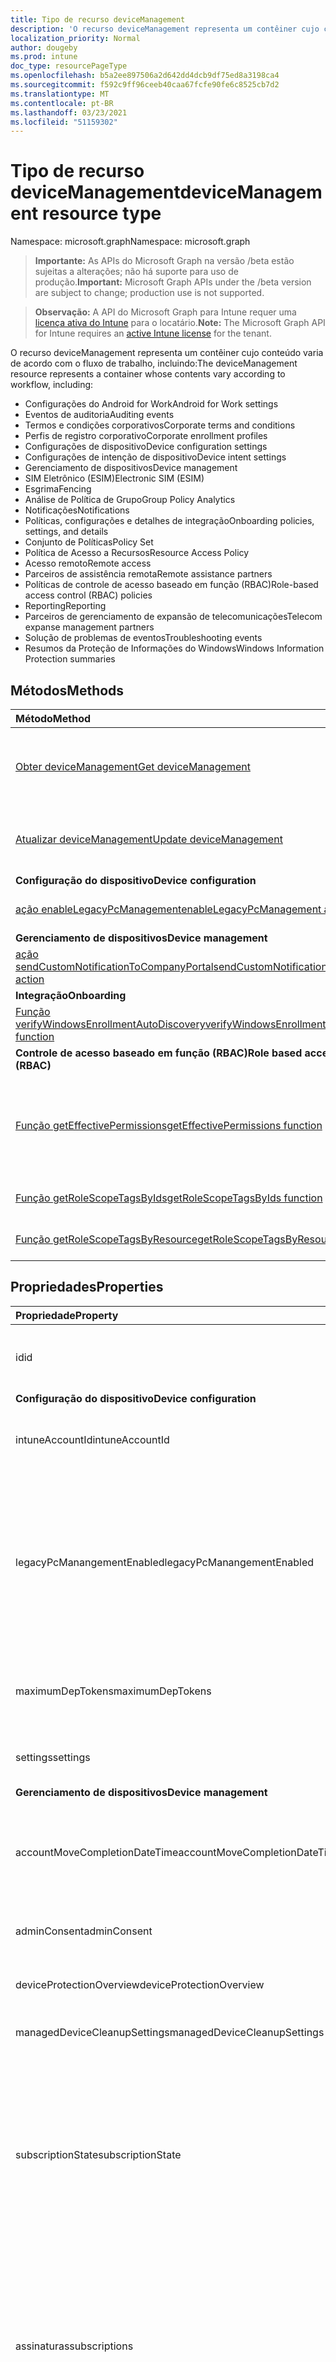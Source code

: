 ```yaml
---
title: Tipo de recurso deviceManagement
description: 'O recurso deviceManagement representa um contêiner cujo conteúdo varia de acordo com o fluxo de trabalho, incluindo:  '
localization_priority: Normal
author: dougeby
ms.prod: intune
doc_type: resourcePageType
ms.openlocfilehash: b5a2ee897506a2d642dd4dcb9df75ed8a3198ca4
ms.sourcegitcommit: f592c9ff96ceeb40caa67fcfe90fe6c8525cb7d2
ms.translationtype: MT
ms.contentlocale: pt-BR
ms.lasthandoff: 03/23/2021
ms.locfileid: "51159302"
---
```

# <a name="devicemanagement-resource-type"></a><span data-ttu-id="eafb9-103">Tipo de recurso deviceManagement</span><span class="sxs-lookup"><span data-stu-id="eafb9-103">deviceManagement resource type</span></span>

<span data-ttu-id="eafb9-104">Namespace: microsoft.graph</span><span class="sxs-lookup"><span data-stu-id="eafb9-104">Namespace: microsoft.graph</span></span>

> <span data-ttu-id="eafb9-105">**Importante:** As APIs do Microsoft Graph na versão /beta estão sujeitas a alterações; não há suporte para uso de produção.</span><span class="sxs-lookup"><span data-stu-id="eafb9-105">**Important:** Microsoft Graph APIs under the /beta version are subject to change; production use is not supported.</span></span>

> <span data-ttu-id="eafb9-106">**Observação:** A API do Microsoft Graph para Intune requer uma [licença ativa do Intune](https://go.microsoft.com/fwlink/?linkid=839381) para o locatário.</span><span class="sxs-lookup"><span data-stu-id="eafb9-106">**Note:** The Microsoft Graph API for Intune requires an [active Intune license](https://go.microsoft.com/fwlink/?linkid=839381) for the tenant.</span></span>

<span data-ttu-id="eafb9-107">O recurso deviceManagement representa um contêiner cujo conteúdo varia de acordo com o fluxo de trabalho, incluindo:</span><span class="sxs-lookup"><span data-stu-id="eafb9-107">The deviceManagement resource represents a container whose contents vary according to workflow, including:</span></span>  

- <span data-ttu-id="eafb9-108">Configurações do Android for Work</span><span class="sxs-lookup"><span data-stu-id="eafb9-108">Android for Work settings</span></span>
- <span data-ttu-id="eafb9-109">Eventos de auditoria</span><span class="sxs-lookup"><span data-stu-id="eafb9-109">Auditing events</span></span>
- <span data-ttu-id="eafb9-110">Termos e condições corporativos</span><span class="sxs-lookup"><span data-stu-id="eafb9-110">Corporate terms and conditions</span></span> 
- <span data-ttu-id="eafb9-111">Perfis de registro corporativo</span><span class="sxs-lookup"><span data-stu-id="eafb9-111">Corporate enrollment profiles</span></span>
- <span data-ttu-id="eafb9-112">Configurações de dispositivo</span><span class="sxs-lookup"><span data-stu-id="eafb9-112">Device configuration settings</span></span>
- <span data-ttu-id="eafb9-113">Configurações de intenção de dispositivo</span><span class="sxs-lookup"><span data-stu-id="eafb9-113">Device intent settings</span></span>
- <span data-ttu-id="eafb9-114">Gerenciamento de dispositivos</span><span class="sxs-lookup"><span data-stu-id="eafb9-114">Device management</span></span>
- <span data-ttu-id="eafb9-115">SIM Eletrônico (ESIM)</span><span class="sxs-lookup"><span data-stu-id="eafb9-115">Electronic SIM (ESIM)</span></span>
- <span data-ttu-id="eafb9-116">Esgrima</span><span class="sxs-lookup"><span data-stu-id="eafb9-116">Fencing</span></span>
- <span data-ttu-id="eafb9-117">Análise de Política de Grupo</span><span class="sxs-lookup"><span data-stu-id="eafb9-117">Group Policy Analytics</span></span>
- <span data-ttu-id="eafb9-118">Notificações</span><span class="sxs-lookup"><span data-stu-id="eafb9-118">Notifications</span></span>
- <span data-ttu-id="eafb9-119">Políticas, configurações e detalhes de integração</span><span class="sxs-lookup"><span data-stu-id="eafb9-119">Onboarding policies, settings, and details</span></span>
- <span data-ttu-id="eafb9-120">Conjunto de Políticas</span><span class="sxs-lookup"><span data-stu-id="eafb9-120">Policy Set</span></span>
- <span data-ttu-id="eafb9-121">Política de Acesso a Recursos</span><span class="sxs-lookup"><span data-stu-id="eafb9-121">Resource Access Policy</span></span>
- <span data-ttu-id="eafb9-122">Acesso remoto</span><span class="sxs-lookup"><span data-stu-id="eafb9-122">Remote access</span></span>
- <span data-ttu-id="eafb9-123">Parceiros de assistência remota</span><span class="sxs-lookup"><span data-stu-id="eafb9-123">Remote assistance partners</span></span>
- <span data-ttu-id="eafb9-124">Políticas de controle de acesso baseado em função (RBAC)</span><span class="sxs-lookup"><span data-stu-id="eafb9-124">Role-based access control (RBAC) policies</span></span>
- <span data-ttu-id="eafb9-125">Reporting</span><span class="sxs-lookup"><span data-stu-id="eafb9-125">Reporting</span></span>
- <span data-ttu-id="eafb9-126">Parceiros de gerenciamento de expansão de telecomunicações</span><span class="sxs-lookup"><span data-stu-id="eafb9-126">Telecom expanse management partners</span></span>
- <span data-ttu-id="eafb9-127">Solução de problemas de eventos</span><span class="sxs-lookup"><span data-stu-id="eafb9-127">Troubleshooting events</span></span>
- <span data-ttu-id="eafb9-128">Resumos da Proteção de Informações do Windows</span><span class="sxs-lookup"><span data-stu-id="eafb9-128">Windows Information Protection summaries</span></span>

## <a name="methods"></a><span data-ttu-id="eafb9-129">Métodos</span><span class="sxs-lookup"><span data-stu-id="eafb9-129">Methods</span></span>
|<span data-ttu-id="eafb9-130">Método</span><span class="sxs-lookup"><span data-stu-id="eafb9-130">Method</span></span>|<span data-ttu-id="eafb9-131">Tipo de retorno</span><span class="sxs-lookup"><span data-stu-id="eafb9-131">Return Type</span></span>|<span data-ttu-id="eafb9-132">Descrição</span><span class="sxs-lookup"><span data-stu-id="eafb9-132">Description</span></span>|
|:---|:---|:---|
|[<span data-ttu-id="eafb9-133">Obter deviceManagement</span><span class="sxs-lookup"><span data-stu-id="eafb9-133">Get deviceManagement</span></span>](../api/intune-shared-devicemanagement-get.md)|<span data-ttu-id="eafb9-134">Leia as propriedades e as relações do objeto [deviceManagement](../resources/intune-shared-devicemanagement.md).</span><span class="sxs-lookup"><span data-stu-id="eafb9-134">Read properties and relationships of the [deviceManagement](../resources/intune-shared-devicemanagement.md) object.</span></span>|
|[<span data-ttu-id="eafb9-135">Atualizar deviceManagement</span><span class="sxs-lookup"><span data-stu-id="eafb9-135">Update deviceManagement</span></span>](../api/intune-shared-devicemanagement-update.md)|<span data-ttu-id="eafb9-136">Atualizar as propriedades de um objeto [deviceManagement](../resources/intune-shared-devicemanagement.md).</span><span class="sxs-lookup"><span data-stu-id="eafb9-136">Update the properties of a [deviceManagement](../resources/intune-shared-devicemanagement.md) object.</span></span>|
|<span data-ttu-id="eafb9-137">**Configuração do dispositivo**</span><span class="sxs-lookup"><span data-stu-id="eafb9-137">**Device configuration**</span></span>|
|[<span data-ttu-id="eafb9-138">ação enableLegacyPcManagement</span><span class="sxs-lookup"><span data-stu-id="eafb9-138">enableLegacyPcManagement action</span></span>](../api/intune-shared-devicemanagement-enablelegacypcmanagement.md)|<span data-ttu-id="eafb9-139">Nenhuma</span><span class="sxs-lookup"><span data-stu-id="eafb9-139">None</span></span>|<span data-ttu-id="eafb9-140">Ainda não documentado</span><span class="sxs-lookup"><span data-stu-id="eafb9-140">Not yet documented</span></span>|
|<span data-ttu-id="eafb9-141">**Gerenciamento de dispositivos**</span><span class="sxs-lookup"><span data-stu-id="eafb9-141">**Device management**</span></span>|
|[<span data-ttu-id="eafb9-142">ação sendCustomNotificationToCompanyPortal</span><span class="sxs-lookup"><span data-stu-id="eafb9-142">sendCustomNotificationToCompanyPortal action</span></span>](../api/intune-shared-devicemanagement-sendcustomnotificationtocompanyportal.md)|<span data-ttu-id="eafb9-143">Nenhuma</span><span class="sxs-lookup"><span data-stu-id="eafb9-143">None</span></span>|<span data-ttu-id="eafb9-144">Ainda não documentado</span><span class="sxs-lookup"><span data-stu-id="eafb9-144">Not yet documented</span></span>|
|<span data-ttu-id="eafb9-145">**Integração**</span><span class="sxs-lookup"><span data-stu-id="eafb9-145">**Onboarding**</span></span>|
|[<span data-ttu-id="eafb9-146">Função verifyWindowsEnrollmentAutoDiscovery</span><span class="sxs-lookup"><span data-stu-id="eafb9-146">verifyWindowsEnrollmentAutoDiscovery function</span></span>](../api/intune-shared-devicemanagement-verifywindowsenrollmentautodiscovery.md)|<span data-ttu-id="eafb9-147">Booliano</span><span class="sxs-lookup"><span data-stu-id="eafb9-147">Boolean</span></span>|<span data-ttu-id="eafb9-148">Ainda não documentado</span><span class="sxs-lookup"><span data-stu-id="eafb9-148">Not yet documented</span></span>|
|<span data-ttu-id="eafb9-149">**Controle de acesso baseado em função (RBAC)**</span><span class="sxs-lookup"><span data-stu-id="eafb9-149">**Role based access control (RBAC)**</span></span>|
|[<span data-ttu-id="eafb9-150">Função getEffectivePermissions</span><span class="sxs-lookup"><span data-stu-id="eafb9-150">getEffectivePermissions function</span></span>](../api/intune-shared-devicemanagement-geteffectivepermissions.md)|<span data-ttu-id="eafb9-151">Conjunto [rolePermission](../resources/intune-rbac-rolepermission.md)</span><span class="sxs-lookup"><span data-stu-id="eafb9-151">[rolePermission](../resources/intune-rbac-rolepermission.md) collection</span></span>|<span data-ttu-id="eafb9-152">Recupera permissões efetivas de usuário autenticado no momento</span><span class="sxs-lookup"><span data-stu-id="eafb9-152">Retrieves the effective permissions of the currently authenticated user</span></span>|
|[<span data-ttu-id="eafb9-153">Função getRoleScopeTagsByIds</span><span class="sxs-lookup"><span data-stu-id="eafb9-153">getRoleScopeTagsByIds function</span></span>](../api/intune-shared-devicemanagement-getrolescopetagsbyids.md)|<span data-ttu-id="eafb9-154">[Coleção roleScopeTag](../resources/intune-rbac-rolescopetag.md)</span><span class="sxs-lookup"><span data-stu-id="eafb9-154">[roleScopeTag](../resources/intune-rbac-rolescopetag.md) collection</span></span>|<span data-ttu-id="eafb9-155">Ainda não documentado</span><span class="sxs-lookup"><span data-stu-id="eafb9-155">Not yet documented</span></span>|
|[<span data-ttu-id="eafb9-156">Função getRoleScopeTagsByResource</span><span class="sxs-lookup"><span data-stu-id="eafb9-156">getRoleScopeTagsByResource function</span></span>](../api/intune-shared-devicemanagement-getrolescopetagsbyresource.md)|<span data-ttu-id="eafb9-157">[Coleção roleScopeTag](../resources/intune-rbac-rolescopetag.md)</span><span class="sxs-lookup"><span data-stu-id="eafb9-157">[roleScopeTag](../resources/intune-rbac-rolescopetag.md) collection</span></span>|<span data-ttu-id="eafb9-158">Ainda não documentado</span><span class="sxs-lookup"><span data-stu-id="eafb9-158">Not yet documented</span></span>|


## <a name="properties"></a><span data-ttu-id="eafb9-159">Propriedades</span><span class="sxs-lookup"><span data-stu-id="eafb9-159">Properties</span></span>
|<span data-ttu-id="eafb9-160">Propriedade</span><span class="sxs-lookup"><span data-stu-id="eafb9-160">Property</span></span>|<span data-ttu-id="eafb9-161">Tipo</span><span class="sxs-lookup"><span data-stu-id="eafb9-161">Type</span></span>|<span data-ttu-id="eafb9-162">Descrição</span><span class="sxs-lookup"><span data-stu-id="eafb9-162">Description</span></span>|
|:---|:---|:---|
|<span data-ttu-id="eafb9-163">id</span><span class="sxs-lookup"><span data-stu-id="eafb9-163">id</span></span>|<span data-ttu-id="eafb9-164">Cadeia de caracteres</span><span class="sxs-lookup"><span data-stu-id="eafb9-164">String</span></span>|<span data-ttu-id="eafb9-165">Identificador exclusivo associado ao dispositivo.</span><span class="sxs-lookup"><span data-stu-id="eafb9-165">Unique identifier associated with the device.</span></span>|
|<span data-ttu-id="eafb9-166">**Configuração do dispositivo**</span><span class="sxs-lookup"><span data-stu-id="eafb9-166">**Device configuration**</span></span>|
|<span data-ttu-id="eafb9-167">intuneAccountId</span><span class="sxs-lookup"><span data-stu-id="eafb9-167">intuneAccountId</span></span>|<span data-ttu-id="eafb9-168">Guid</span><span class="sxs-lookup"><span data-stu-id="eafb9-168">Guid</span></span>|<span data-ttu-id="eafb9-169">ID da conta do Intune para determinado locatário</span><span class="sxs-lookup"><span data-stu-id="eafb9-169">Intune Account ID for given tenant</span></span>|
|<span data-ttu-id="eafb9-170">legacyPcManangementEnabled</span><span class="sxs-lookup"><span data-stu-id="eafb9-170">legacyPcManangementEnabled</span></span>|<span data-ttu-id="eafb9-171">Booleano</span><span class="sxs-lookup"><span data-stu-id="eafb9-171">Boolean</span></span>|<span data-ttu-id="eafb9-172">A propriedade para habilitar o gerenciamento de computador herdado não-MDM gerenciado para essa conta.</span><span class="sxs-lookup"><span data-stu-id="eafb9-172">The property to enable Non-MDM managed legacy PC management for this account.</span></span> <span data-ttu-id="eafb9-173">Essa propriedade é somente leitura.</span><span class="sxs-lookup"><span data-stu-id="eafb9-173">This property is read-only.</span></span>|
|<span data-ttu-id="eafb9-174">maximumDepTokens</span><span class="sxs-lookup"><span data-stu-id="eafb9-174">maximumDepTokens</span></span>|<span data-ttu-id="eafb9-175">Int32</span><span class="sxs-lookup"><span data-stu-id="eafb9-175">Int32</span></span>|<span data-ttu-id="eafb9-176">Número máximo de tokens DEP permitidos por locatário.</span><span class="sxs-lookup"><span data-stu-id="eafb9-176">Maximum number of DEP tokens allowed per-tenant.</span></span>|
|<span data-ttu-id="eafb9-177">settings</span><span class="sxs-lookup"><span data-stu-id="eafb9-177">settings</span></span>|[<span data-ttu-id="eafb9-178">deviceManagementSettings</span><span class="sxs-lookup"><span data-stu-id="eafb9-178">deviceManagementSettings</span></span>](../resources/intune-deviceconfig-devicemanagementsettings.md)|<span data-ttu-id="eafb9-179">Configurações de nível da conta.</span><span class="sxs-lookup"><span data-stu-id="eafb9-179">Account level settings.</span></span>|
|<span data-ttu-id="eafb9-180">**Gerenciamento de dispositivos**</span><span class="sxs-lookup"><span data-stu-id="eafb9-180">**Device management**</span></span>|
|<span data-ttu-id="eafb9-181">accountMoveCompletionDateTime</span><span class="sxs-lookup"><span data-stu-id="eafb9-181">accountMoveCompletionDateTime</span></span>|<span data-ttu-id="eafb9-182">DateTimeOffset</span><span class="sxs-lookup"><span data-stu-id="eafb9-182">DateTimeOffset</span></span>|<span data-ttu-id="eafb9-183">A data & hora em que os dados do locatário foram movidos entre as unidades de escala.</span><span class="sxs-lookup"><span data-stu-id="eafb9-183">The date & time when tenant data moved between scaleunits.</span></span>|
|<span data-ttu-id="eafb9-184">adminConsent</span><span class="sxs-lookup"><span data-stu-id="eafb9-184">adminConsent</span></span>|[<span data-ttu-id="eafb9-185">adminConsent</span><span class="sxs-lookup"><span data-stu-id="eafb9-185">adminConsent</span></span>](../resources/intune-devices-adminconsent.md)|<span data-ttu-id="eafb9-186">Informações de consentimento do administrador.</span><span class="sxs-lookup"><span data-stu-id="eafb9-186">Admin consent information.</span></span>|
|<span data-ttu-id="eafb9-187">deviceProtectionOverview</span><span class="sxs-lookup"><span data-stu-id="eafb9-187">deviceProtectionOverview</span></span>|[<span data-ttu-id="eafb9-188">deviceProtectionOverview</span><span class="sxs-lookup"><span data-stu-id="eafb9-188">deviceProtectionOverview</span></span>](../resources/intune-devices-deviceprotectionoverview.md)|<span data-ttu-id="eafb9-189">Visão geral da proteção do dispositivo.</span><span class="sxs-lookup"><span data-stu-id="eafb9-189">Device protection overview.</span></span>|
|<span data-ttu-id="eafb9-190">managedDeviceCleanupSettings</span><span class="sxs-lookup"><span data-stu-id="eafb9-190">managedDeviceCleanupSettings</span></span>|[<span data-ttu-id="eafb9-191">managedDeviceCleanupSettings</span><span class="sxs-lookup"><span data-stu-id="eafb9-191">managedDeviceCleanupSettings</span></span>](../resources/intune-devices-manageddevicecleanupsettings.md)|<span data-ttu-id="eafb9-192">Regra de limpeza de dispositivo</span><span class="sxs-lookup"><span data-stu-id="eafb9-192">Device cleanup rule</span></span>|
|<span data-ttu-id="eafb9-193">subscriptionState</span><span class="sxs-lookup"><span data-stu-id="eafb9-193">subscriptionState</span></span>|[<span data-ttu-id="eafb9-194">deviceManagementSubscriptionState</span><span class="sxs-lookup"><span data-stu-id="eafb9-194">deviceManagementSubscriptionState</span></span>](../resources/intune-devices-devicemanagementsubscriptionstate.md)|<span data-ttu-id="eafb9-195">Estado de assinatura de gerenciamento de dispositivo móvel do locatário.</span><span class="sxs-lookup"><span data-stu-id="eafb9-195">Tenant mobile device management subscription state.</span></span> <span data-ttu-id="eafb9-196">Os valores possíveis são: `pending`, `active`, `warning`, `disabled`, `deleted`, `blocked`, `lockedOut`.</span><span class="sxs-lookup"><span data-stu-id="eafb9-196">Possible values are: `pending`, `active`, `warning`, `disabled`, `deleted`, `blocked`, `lockedOut`.</span></span>|
|<span data-ttu-id="eafb9-197">assinaturas</span><span class="sxs-lookup"><span data-stu-id="eafb9-197">subscriptions</span></span>|[<span data-ttu-id="eafb9-198">deviceManagementSubscriptions</span><span class="sxs-lookup"><span data-stu-id="eafb9-198">deviceManagementSubscriptions</span></span>](../resources/intune-devices-devicemanagementsubscriptions.md)|<span data-ttu-id="eafb9-199">Assinatura do locatário.</span><span class="sxs-lookup"><span data-stu-id="eafb9-199">Tenant's Subscription.</span></span> <span data-ttu-id="eafb9-200">Os possíveis valores são: `none`, `intune`, `office365`, `intunePremium`, `intune_EDU`, `intune_SMB`.</span><span class="sxs-lookup"><span data-stu-id="eafb9-200">Possible values are: `none`, `intune`, `office365`, `intunePremium`, `intune_EDU`, `intune_SMB`.</span></span>|
|<span data-ttu-id="eafb9-201">windowsMalwareOverview</span><span class="sxs-lookup"><span data-stu-id="eafb9-201">windowsMalwareOverview</span></span>|[<span data-ttu-id="eafb9-202">windowsMalwareOverview</span><span class="sxs-lookup"><span data-stu-id="eafb9-202">windowsMalwareOverview</span></span>](../resources/intune-devices-windowsmalwareoverview.md)|<span data-ttu-id="eafb9-203">Visão geral do malware para dispositivos windows.</span><span class="sxs-lookup"><span data-stu-id="eafb9-203">Malware overview for windows devices.</span></span>|
|<span data-ttu-id="eafb9-204">**Análise de Política de Grupo**</span><span class="sxs-lookup"><span data-stu-id="eafb9-204">**Group Policy Analytics**</span></span>|
|<span data-ttu-id="eafb9-205">groupPolicyObjectFiles</span><span class="sxs-lookup"><span data-stu-id="eafb9-205">groupPolicyObjectFiles</span></span>|<span data-ttu-id="eafb9-206">[coleção groupPolicyObjectFile](../resources/intune-gpanalyticsservice-grouppolicyobjectfile.md)</span><span class="sxs-lookup"><span data-stu-id="eafb9-206">[groupPolicyObjectFile](../resources/intune-gpanalyticsservice-grouppolicyobjectfile.md) collection</span></span>|<span data-ttu-id="eafb9-207">Uma lista de arquivos de Objeto de Política de Grupo carregados.</span><span class="sxs-lookup"><span data-stu-id="eafb9-207">A list of Group Policy Object files uploaded.</span></span>|
|<span data-ttu-id="eafb9-208">**Integração**</span><span class="sxs-lookup"><span data-stu-id="eafb9-208">**Onboarding**</span></span>|
|<span data-ttu-id="eafb9-209">intuneBrand</span><span class="sxs-lookup"><span data-stu-id="eafb9-209">intuneBrand</span></span>|[<span data-ttu-id="eafb9-210">intuneBrand</span><span class="sxs-lookup"><span data-stu-id="eafb9-210">intuneBrand</span></span>](../resources/intune-onboarding-intunebrand.md)|<span data-ttu-id="eafb9-211">intuneBrand contém dados que são usados na personalização da aparência dos aplicativos do Portal da Empresa, bem como do portal da Web de usuários finais.</span><span class="sxs-lookup"><span data-stu-id="eafb9-211">intuneBrand contains data which is used in customizing the appearance of the Company Portal applications as well as the end user web portal.</span></span>|
|<span data-ttu-id="eafb9-212">**Odj**</span><span class="sxs-lookup"><span data-stu-id="eafb9-212">**Odj**</span></span>|
|<span data-ttu-id="eafb9-213">domainJoinConnectors</span><span class="sxs-lookup"><span data-stu-id="eafb9-213">domainJoinConnectors</span></span>|<span data-ttu-id="eafb9-214">[Coleção deviceManagementDomainJoinConnector](../resources/intune-odj-devicemanagementdomainjoinconnector.md)</span><span class="sxs-lookup"><span data-stu-id="eafb9-214">[deviceManagementDomainJoinConnector](../resources/intune-odj-devicemanagementdomainjoinconnector.md) collection</span></span>|<span data-ttu-id="eafb9-215">Uma lista de objetos do conector.</span><span class="sxs-lookup"><span data-stu-id="eafb9-215">A list of connector objects.</span></span>|

## <a name="relationships"></a><span data-ttu-id="eafb9-216">Relações</span><span class="sxs-lookup"><span data-stu-id="eafb9-216">Relationships</span></span>
|<span data-ttu-id="eafb9-217">Relação</span><span class="sxs-lookup"><span data-stu-id="eafb9-217">Relationship</span></span>|<span data-ttu-id="eafb9-218">Tipo</span><span class="sxs-lookup"><span data-stu-id="eafb9-218">Type</span></span>|<span data-ttu-id="eafb9-219">Descrição&nbsp;&nbsp;&nbsp;&nbsp;&nbsp;&nbsp;&nbsp;</span><span class="sxs-lookup"><span data-stu-id="eafb9-219">Description&nbsp;&nbsp;&nbsp;&nbsp;&nbsp;&nbsp;&nbsp;</span></span>|
|:---|:---|:---|
|<span data-ttu-id="eafb9-220">**Android for Work**</span><span class="sxs-lookup"><span data-stu-id="eafb9-220">**Android for Work**</span></span>|
|<span data-ttu-id="eafb9-221">androidDeviceOwnerEnrollmentProfiles</span><span class="sxs-lookup"><span data-stu-id="eafb9-221">androidDeviceOwnerEnrollmentProfiles</span></span>|<span data-ttu-id="eafb9-222">[coleção androidDeviceOwnerEnrollmentProfile](../resources/intune-androidforwork-androiddeviceownerenrollmentprofile.md)</span><span class="sxs-lookup"><span data-stu-id="eafb9-222">[androidDeviceOwnerEnrollmentProfile](../resources/intune-androidforwork-androiddeviceownerenrollmentprofile.md) collection</span></span>|<span data-ttu-id="eafb9-223">Entidades de perfil de registro do proprietário do dispositivo Android.</span><span class="sxs-lookup"><span data-stu-id="eafb9-223">Android device owner enrollment profile entities.</span></span>|
|<span data-ttu-id="eafb9-224">androidForWorkAppConfigurationSchemas</span><span class="sxs-lookup"><span data-stu-id="eafb9-224">androidForWorkAppConfigurationSchemas</span></span>|<span data-ttu-id="eafb9-225">Coleção [androidForWorkAppConfigurationSchema](../resources/intune-androidforwork-androidforworkappconfigurationschema.md)</span><span class="sxs-lookup"><span data-stu-id="eafb9-225">[androidForWorkAppConfigurationSchema](../resources/intune-androidforwork-androidforworkappconfigurationschema.md) collection</span></span>|<span data-ttu-id="eafb9-226">Entidades do esquema de configuração do aplicativo Android for Work.</span><span class="sxs-lookup"><span data-stu-id="eafb9-226">Android for Work app configuration schema entities.</span></span>|
|<span data-ttu-id="eafb9-227">androidForWorkEnrollmentProfiles</span><span class="sxs-lookup"><span data-stu-id="eafb9-227">androidForWorkEnrollmentProfiles</span></span>|<span data-ttu-id="eafb9-228">Coleção [androidForWorkEnrollmentProfile](../resources/intune-androidforwork-androidforworkenrollmentprofile.md)</span><span class="sxs-lookup"><span data-stu-id="eafb9-228">[androidForWorkEnrollmentProfile](../resources/intune-androidforwork-androidforworkenrollmentprofile.md) collection</span></span>|<span data-ttu-id="eafb9-229">Entidades do perfil de registro do Android for Work.</span><span class="sxs-lookup"><span data-stu-id="eafb9-229">Android for Work enrollment profile entities.</span></span>|
|<span data-ttu-id="eafb9-230">androidForWorkSettings</span><span class="sxs-lookup"><span data-stu-id="eafb9-230">androidForWorkSettings</span></span>|[<span data-ttu-id="eafb9-231">androidForWorkSettings</span><span class="sxs-lookup"><span data-stu-id="eafb9-231">androidForWorkSettings</span></span>](../resources/intune-androidforwork-androidforworksettings.md)|<span data-ttu-id="eafb9-232">A entidade singleton de configurações do Android for Work.</span><span class="sxs-lookup"><span data-stu-id="eafb9-232">The singleton Android for Work settings entity.</span></span>|
|<span data-ttu-id="eafb9-233">androidManagedStoreAccountEnterpriseSettings</span><span class="sxs-lookup"><span data-stu-id="eafb9-233">androidManagedStoreAccountEnterpriseSettings</span></span>|[<span data-ttu-id="eafb9-234">androidManagedStoreAccountEnterpriseSettings</span><span class="sxs-lookup"><span data-stu-id="eafb9-234">androidManagedStoreAccountEnterpriseSettings</span></span>](../resources/intune-androidforwork-androidmanagedstoreaccountenterprisesettings.md)|<span data-ttu-id="eafb9-235">A entidade de configurações corporativas de conta gerenciada do Android singleton.</span><span class="sxs-lookup"><span data-stu-id="eafb9-235">The singleton Android managed store account enterprise settings entity.</span></span>|
|<span data-ttu-id="eafb9-236">androidManagedStoreAppConfigurationSchemas</span><span class="sxs-lookup"><span data-stu-id="eafb9-236">androidManagedStoreAppConfigurationSchemas</span></span>|<span data-ttu-id="eafb9-237">[coleção androidManagedStoreAppConfigurationSchema](../resources/intune-androidforwork-androidmanagedstoreappconfigurationschema.md)</span><span class="sxs-lookup"><span data-stu-id="eafb9-237">[androidManagedStoreAppConfigurationSchema](../resources/intune-androidforwork-androidmanagedstoreappconfigurationschema.md) collection</span></span>|<span data-ttu-id="eafb9-238">Entidades de esquema de configuração do aplicativo Android Enterprise.</span><span class="sxs-lookup"><span data-stu-id="eafb9-238">Android Enterprise app configuration schema entities.</span></span>|
|<span data-ttu-id="eafb9-239">**Auditoria**</span><span class="sxs-lookup"><span data-stu-id="eafb9-239">**Auditing**</span></span>|
|<span data-ttu-id="eafb9-240">auditEvents</span><span class="sxs-lookup"><span data-stu-id="eafb9-240">auditEvents</span></span>|<span data-ttu-id="eafb9-241">Conjunto [auditEvent](../resources/intune-auditing-auditevent.md)</span><span class="sxs-lookup"><span data-stu-id="eafb9-241">[auditEvent](../resources/intune-auditing-auditevent.md) collection</span></span>|<span data-ttu-id="eafb9-242">Eventos de auditoria</span><span class="sxs-lookup"><span data-stu-id="eafb9-242">The Audit Events</span></span>|
|<span data-ttu-id="eafb9-243">**Termos da empresa**</span><span class="sxs-lookup"><span data-stu-id="eafb9-243">**Company terms**</span></span>|
|<span data-ttu-id="eafb9-244">termsAndConditions</span><span class="sxs-lookup"><span data-stu-id="eafb9-244">termsAndConditions</span></span>|<span data-ttu-id="eafb9-245">Conjunto [termsAndConditions](../resources/intune-companyterms-termsandconditions.md)</span><span class="sxs-lookup"><span data-stu-id="eafb9-245">[termsAndConditions](../resources/intune-companyterms-termsandconditions.md) collection</span></span>|<span data-ttu-id="eafb9-246">Os termos e condições associados ao gerenciamento do dispositivo da empresa.</span><span class="sxs-lookup"><span data-stu-id="eafb9-246">The terms and conditions associated with device management of the company.</span></span>|
|<span data-ttu-id="eafb9-247">**Registro corporativo**</span><span class="sxs-lookup"><span data-stu-id="eafb9-247">**Corporate enrollment**</span></span>|
|<span data-ttu-id="eafb9-248">enrollmentProfiles</span><span class="sxs-lookup"><span data-stu-id="eafb9-248">enrollmentProfiles</span></span>|<span data-ttu-id="eafb9-249">[Coleção enrollmentProfile](../resources/intune-enrollment-enrollmentprofile.md)</span><span class="sxs-lookup"><span data-stu-id="eafb9-249">[enrollmentProfile](../resources/intune-enrollment-enrollmentprofile.md) collection</span></span>|<span data-ttu-id="eafb9-250">Os perfis de registro.</span><span class="sxs-lookup"><span data-stu-id="eafb9-250">The enrollment profiles.</span></span>|
|<span data-ttu-id="eafb9-251">importedAppleDeviceIdentities</span><span class="sxs-lookup"><span data-stu-id="eafb9-251">importedAppleDeviceIdentities</span></span>|<span data-ttu-id="eafb9-252">[Coleção importedAppleDeviceIdentity](../resources/intune-enrollment-importedappledeviceidentity.md)</span><span class="sxs-lookup"><span data-stu-id="eafb9-252">[importedAppleDeviceIdentity](../resources/intune-enrollment-importedappledeviceidentity.md) collection</span></span>|<span data-ttu-id="eafb9-253">As identidades de dispositivo Apple importadas.</span><span class="sxs-lookup"><span data-stu-id="eafb9-253">The imported Apple device identities.</span></span>|
|<span data-ttu-id="eafb9-254">importedDeviceIdentities</span><span class="sxs-lookup"><span data-stu-id="eafb9-254">importedDeviceIdentities</span></span>|<span data-ttu-id="eafb9-255">[Coleção importedDeviceIdentity](../resources/intune-enrollment-importeddeviceidentity.md)</span><span class="sxs-lookup"><span data-stu-id="eafb9-255">[importedDeviceIdentity](../resources/intune-enrollment-importeddeviceidentity.md) collection</span></span>|<span data-ttu-id="eafb9-256">As identidades dos dispositivos importados.</span><span class="sxs-lookup"><span data-stu-id="eafb9-256">The imported device identities.</span></span>|
|<span data-ttu-id="eafb9-257">**Configuração do dispositivo**</span><span class="sxs-lookup"><span data-stu-id="eafb9-257">**Device configuration**</span></span>|
|<span data-ttu-id="eafb9-258">advancedThreatProtectionOnboardingStateSummary</span><span class="sxs-lookup"><span data-stu-id="eafb9-258">advancedThreatProtectionOnboardingStateSummary</span></span>|[<span data-ttu-id="eafb9-259">advancedThreatProtectionOnboardingStateSummary</span><span class="sxs-lookup"><span data-stu-id="eafb9-259">advancedThreatProtectionOnboardingStateSummary</span></span>](../resources/intune-deviceconfig-advancedthreatprotectiononboardingstatesummary.md)|<span data-ttu-id="eafb9-260">O estado de resumo do estado de integração da ATP para essa conta.</span><span class="sxs-lookup"><span data-stu-id="eafb9-260">The summary state of ATP onboarding state for this account.</span></span>|
|<span data-ttu-id="eafb9-261">cartToClassAssociations</span><span class="sxs-lookup"><span data-stu-id="eafb9-261">cartToClassAssociations</span></span>|<span data-ttu-id="eafb9-262">[Coleção cartToClassAssociation](../resources/intune-deviceconfig-carttoclassassociation.md)</span><span class="sxs-lookup"><span data-stu-id="eafb9-262">[cartToClassAssociation](../resources/intune-deviceconfig-carttoclassassociation.md) collection</span></span>|<span data-ttu-id="eafb9-263">Associações de carrinho para classe.</span><span class="sxs-lookup"><span data-stu-id="eafb9-263">The Cart To Class Associations.</span></span>|
|<span data-ttu-id="eafb9-264">deviceCompliancePolicies</span><span class="sxs-lookup"><span data-stu-id="eafb9-264">deviceCompliancePolicies</span></span>|<span data-ttu-id="eafb9-265">Coleção [deviceCompliancePolicy](../resources/intune-shared-devicecompliancepolicy.md)</span><span class="sxs-lookup"><span data-stu-id="eafb9-265">[deviceCompliancePolicy](../resources/intune-shared-devicecompliancepolicy.md) collection</span></span>|<span data-ttu-id="eafb9-266">As políticas de conformidade do dispositivo.</span><span class="sxs-lookup"><span data-stu-id="eafb9-266">The device compliance policies.</span></span>|
|<span data-ttu-id="eafb9-267">deviceCompliancePolicyDeviceStateSummary</span><span class="sxs-lookup"><span data-stu-id="eafb9-267">deviceCompliancePolicyDeviceStateSummary</span></span>|[<span data-ttu-id="eafb9-268">deviceCompliancePolicyDeviceStateSummary</span><span class="sxs-lookup"><span data-stu-id="eafb9-268">deviceCompliancePolicyDeviceStateSummary</span></span>](../resources/intune-deviceconfig-devicecompliancepolicydevicestatesummary.md)|<span data-ttu-id="eafb9-269">O resumo do estado de conformidade dos dispositivos para esta conta.</span><span class="sxs-lookup"><span data-stu-id="eafb9-269">The device compliance state summary for this account.</span></span>|
|<span data-ttu-id="eafb9-270">deviceCompliancePolicySettingStateSummaries</span><span class="sxs-lookup"><span data-stu-id="eafb9-270">deviceCompliancePolicySettingStateSummaries</span></span>|<span data-ttu-id="eafb9-271">Coleção [deviceCompliancePolicySettingStateSummary](../resources/intune-deviceconfig-devicecompliancepolicysettingstatesummary.md)</span><span class="sxs-lookup"><span data-stu-id="eafb9-271">[deviceCompliancePolicySettingStateSummary](../resources/intune-deviceconfig-devicecompliancepolicysettingstatesummary.md) collection</span></span>|<span data-ttu-id="eafb9-272">Os estados resumidos das configurações da política de conformidade para esta conta.</span><span class="sxs-lookup"><span data-stu-id="eafb9-272">The summary states of compliance policy settings for this account.</span></span>|
|<span data-ttu-id="eafb9-273">deviceConfigurationConflictSummary</span><span class="sxs-lookup"><span data-stu-id="eafb9-273">deviceConfigurationConflictSummary</span></span>|<span data-ttu-id="eafb9-274">[Coleção deviceConfigurationConflictSummary](../resources/intune-deviceconfig-deviceconfigurationconflictsummary.md)</span><span class="sxs-lookup"><span data-stu-id="eafb9-274">[deviceConfigurationConflictSummary](../resources/intune-deviceconfig-deviceconfigurationconflictsummary.md) collection</span></span>|<span data-ttu-id="eafb9-275">Resumo das políticas em estado de conflito para essa conta.</span><span class="sxs-lookup"><span data-stu-id="eafb9-275">Summary of policies in conflict state for this account.</span></span>|
|<span data-ttu-id="eafb9-276">deviceConfigurationDeviceStateSummaries</span><span class="sxs-lookup"><span data-stu-id="eafb9-276">deviceConfigurationDeviceStateSummaries</span></span>|[<span data-ttu-id="eafb9-277">deviceConfigurationDeviceStateSummary</span><span class="sxs-lookup"><span data-stu-id="eafb9-277">deviceConfigurationDeviceStateSummary</span></span>](../resources/intune-deviceconfig-deviceconfigurationdevicestatesummary.md)|<span data-ttu-id="eafb9-278">O resumo do estado de configuração de dispositivos para esta conta.</span><span class="sxs-lookup"><span data-stu-id="eafb9-278">The device configuration device state summary for this account.</span></span>|
|<span data-ttu-id="eafb9-279">deviceConfigurationRestrictedAppsViolations</span><span class="sxs-lookup"><span data-stu-id="eafb9-279">deviceConfigurationRestrictedAppsViolations</span></span>|<span data-ttu-id="eafb9-280">[Coleção restrictedAppsViolation](../resources/intune-deviceconfig-restrictedappsviolation.md)</span><span class="sxs-lookup"><span data-stu-id="eafb9-280">[restrictedAppsViolation](../resources/intune-deviceconfig-restrictedappsviolation.md) collection</span></span>|<span data-ttu-id="eafb9-281">Violações de aplicativos restritos para essa conta.</span><span class="sxs-lookup"><span data-stu-id="eafb9-281">Restricted apps violations for this account.</span></span>|
|<span data-ttu-id="eafb9-282">deviceConfigurations</span><span class="sxs-lookup"><span data-stu-id="eafb9-282">deviceConfigurations</span></span>|<span data-ttu-id="eafb9-283">Coleção [deviceConfiguration](../resources/intune-shared-deviceconfiguration.md)</span><span class="sxs-lookup"><span data-stu-id="eafb9-283">[deviceConfiguration](../resources/intune-shared-deviceconfiguration.md) collection</span></span>|<span data-ttu-id="eafb9-284">As configurações de dispositivos.</span><span class="sxs-lookup"><span data-stu-id="eafb9-284">The device configurations.</span></span>|
|<span data-ttu-id="eafb9-285">deviceConfigurationUserStateSummaries</span><span class="sxs-lookup"><span data-stu-id="eafb9-285">deviceConfigurationUserStateSummaries</span></span>|[<span data-ttu-id="eafb9-286">deviceConfigurationUserStateSummary</span><span class="sxs-lookup"><span data-stu-id="eafb9-286">deviceConfigurationUserStateSummary</span></span>](../resources/intune-deviceconfig-deviceconfigurationuserstatesummary.md)|<span data-ttu-id="eafb9-287">O resumo do estado do usuário de configuração do dispositivo para essa conta.</span><span class="sxs-lookup"><span data-stu-id="eafb9-287">The device configuration user state summary for this account.</span></span>|
|<span data-ttu-id="eafb9-288">iosUpdateStatuses</span><span class="sxs-lookup"><span data-stu-id="eafb9-288">iosUpdateStatuses</span></span>|<span data-ttu-id="eafb9-289">Coleção [iosUpdateDeviceStatus](../resources/intune-deviceconfig-iosupdatedevicestatus.md)</span><span class="sxs-lookup"><span data-stu-id="eafb9-289">[iosUpdateDeviceStatus](../resources/intune-deviceconfig-iosupdatedevicestatus.md) collection</span></span>|<span data-ttu-id="eafb9-290">Os status de instalação de atualizações de software do iOS para esta conta.</span><span class="sxs-lookup"><span data-stu-id="eafb9-290">The IOS software update installation statuses for this account.</span></span>|
|<span data-ttu-id="eafb9-291">ndesConnectors</span><span class="sxs-lookup"><span data-stu-id="eafb9-291">ndesConnectors</span></span>|<span data-ttu-id="eafb9-292">[Coleção ndesConnector](../resources/intune-deviceconfig-ndesconnector.md)</span><span class="sxs-lookup"><span data-stu-id="eafb9-292">[ndesConnector](../resources/intune-deviceconfig-ndesconnector.md) collection</span></span>|<span data-ttu-id="eafb9-293">A coleção de conectores Ndes para essa conta.</span><span class="sxs-lookup"><span data-stu-id="eafb9-293">The collection of Ndes connectors for this account.</span></span>|
|<span data-ttu-id="eafb9-294">softwareUpdateStatusSummary</span><span class="sxs-lookup"><span data-stu-id="eafb9-294">softwareUpdateStatusSummary</span></span>|[<span data-ttu-id="eafb9-295">softwareUpdateStatusSummary</span><span class="sxs-lookup"><span data-stu-id="eafb9-295">softwareUpdateStatusSummary</span></span>](../resources/intune-deviceconfig-softwareupdatestatussummary.md)|<span data-ttu-id="eafb9-296">O resumo do status de atualização do software.</span><span class="sxs-lookup"><span data-stu-id="eafb9-296">The software update status summary.</span></span>|
|<span data-ttu-id="eafb9-297">**Intenção do dispositivo**</span><span class="sxs-lookup"><span data-stu-id="eafb9-297">**Device intent**</span></span>|
|<span data-ttu-id="eafb9-298">intents</span><span class="sxs-lookup"><span data-stu-id="eafb9-298">intents</span></span>|<span data-ttu-id="eafb9-299">[Coleção deviceManagementIntent](../resources/intune-deviceintent-devicemanagementintent.md)</span><span class="sxs-lookup"><span data-stu-id="eafb9-299">[deviceManagementIntent](../resources/intune-deviceintent-devicemanagementintent.md) collection</span></span>|<span data-ttu-id="eafb9-300">As intenções de gerenciamento de dispositivo</span><span class="sxs-lookup"><span data-stu-id="eafb9-300">The device management intents</span></span>|
|<span data-ttu-id="eafb9-301">settingDefinitions</span><span class="sxs-lookup"><span data-stu-id="eafb9-301">settingDefinitions</span></span>|<span data-ttu-id="eafb9-302">[Coleção deviceManagementSettingDefinition](../resources/intune-deviceintent-devicemanagementsettingdefinition.md)</span><span class="sxs-lookup"><span data-stu-id="eafb9-302">[deviceManagementSettingDefinition](../resources/intune-deviceintent-devicemanagementsettingdefinition.md) collection</span></span>|<span data-ttu-id="eafb9-303">Definições de configuração de intenção de gerenciamento de dispositivos</span><span class="sxs-lookup"><span data-stu-id="eafb9-303">The device management intent setting definitions</span></span>|
|<span data-ttu-id="eafb9-304">templates</span><span class="sxs-lookup"><span data-stu-id="eafb9-304">templates</span></span>|<span data-ttu-id="eafb9-305">[Coleção deviceManagementTemplate](../resources/intune-deviceintent-devicemanagementtemplate.md)</span><span class="sxs-lookup"><span data-stu-id="eafb9-305">[deviceManagementTemplate](../resources/intune-deviceintent-devicemanagementtemplate.md) collection</span></span>|<span data-ttu-id="eafb9-306">Os modelos disponíveis</span><span class="sxs-lookup"><span data-stu-id="eafb9-306">The available templates</span></span>|
|<span data-ttu-id="eafb9-307">categories</span><span class="sxs-lookup"><span data-stu-id="eafb9-307">categories</span></span>|<span data-ttu-id="eafb9-308">[Coleção deviceManagementSettingCategory](../resources/intune-deviceintent-devicemanagementsettingcategory.md)</span><span class="sxs-lookup"><span data-stu-id="eafb9-308">[deviceManagementSettingCategory](../resources/intune-deviceintent-devicemanagementsettingcategory.md) collection</span></span>|<span data-ttu-id="eafb9-309">As categorias disponíveis</span><span class="sxs-lookup"><span data-stu-id="eafb9-309">The available categories</span></span>|
|<span data-ttu-id="eafb9-310">**Gerenciamento de dispositivos**</span><span class="sxs-lookup"><span data-stu-id="eafb9-310">**Device management**</span></span>|
|<span data-ttu-id="eafb9-311">applePushNotificationCertificate</span><span class="sxs-lookup"><span data-stu-id="eafb9-311">applePushNotificationCertificate</span></span>|[<span data-ttu-id="eafb9-312">applePushNotificationCertificate</span><span class="sxs-lookup"><span data-stu-id="eafb9-312">applePushNotificationCertificate</span></span>](../resources/intune-devices-applepushnotificationcertificate.md)|<span data-ttu-id="eafb9-313">Certificado de notificação por push da Apple.</span><span class="sxs-lookup"><span data-stu-id="eafb9-313">Apple push notification certificate.</span></span>|
|<span data-ttu-id="eafb9-314">dataSharingConsents</span><span class="sxs-lookup"><span data-stu-id="eafb9-314">dataSharingConsents</span></span>|<span data-ttu-id="eafb9-315">[Coleção dataSharingConsent](../resources/intune-devices-datasharingconsent.md)</span><span class="sxs-lookup"><span data-stu-id="eafb9-315">[dataSharingConsent](../resources/intune-devices-datasharingconsent.md) collection</span></span>|<span data-ttu-id="eafb9-316">Consentimentos de compartilhamento de dados.</span><span class="sxs-lookup"><span data-stu-id="eafb9-316">Data sharing consents.</span></span>|
|<span data-ttu-id="eafb9-317">detectedApps</span><span class="sxs-lookup"><span data-stu-id="eafb9-317">detectedApps</span></span>|<span data-ttu-id="eafb9-318">Conjunto [detectedApp](../resources/intune-devices-detectedapp.md)</span><span class="sxs-lookup"><span data-stu-id="eafb9-318">[detectedApp](../resources/intune-devices-detectedapp.md) collection</span></span>|<span data-ttu-id="eafb9-319">A lista de aplicativos detectados associados a um dispositivo.</span><span class="sxs-lookup"><span data-stu-id="eafb9-319">The list of detected apps associated with a device.</span></span>|
|<span data-ttu-id="eafb9-320">deviceManagementScripts</span><span class="sxs-lookup"><span data-stu-id="eafb9-320">deviceManagementScripts</span></span>|<span data-ttu-id="eafb9-321">[Coleção deviceManagementScript](../resources/intune-shared-devicemanagementscript.md)</span><span class="sxs-lookup"><span data-stu-id="eafb9-321">[deviceManagementScript](../resources/intune-shared-devicemanagementscript.md) collection</span></span>|<span data-ttu-id="eafb9-322">A lista de scripts de gerenciamento de dispositivos associados ao locatário.</span><span class="sxs-lookup"><span data-stu-id="eafb9-322">The list of device management scripts associated with the tenant.</span></span>|
|<span data-ttu-id="eafb9-323">deviceShellScripts</span><span class="sxs-lookup"><span data-stu-id="eafb9-323">deviceShellScripts</span></span>|<span data-ttu-id="eafb9-324">[Coleção deviceShellScript](../resources/intune-devices-deviceshellscript.md)</span><span class="sxs-lookup"><span data-stu-id="eafb9-324">[deviceShellScript](../resources/intune-devices-deviceshellscript.md) collection</span></span>|<span data-ttu-id="eafb9-325">A lista de scripts de shell de dispositivo associados ao locatário.</span><span class="sxs-lookup"><span data-stu-id="eafb9-325">The list of device shell scripts associated with the tenant.</span></span>|
|<span data-ttu-id="eafb9-326">deviceHealthScripts</span><span class="sxs-lookup"><span data-stu-id="eafb9-326">deviceHealthScripts</span></span>|<span data-ttu-id="eafb9-327">[Coleção deviceHealthScript](../resources/intune-devices-devicehealthscript.md)</span><span class="sxs-lookup"><span data-stu-id="eafb9-327">[deviceHealthScript](../resources/intune-devices-devicehealthscript.md) collection</span></span>|<span data-ttu-id="eafb9-328">A lista de scripts de saúde do dispositivo associados ao locatário.</span><span class="sxs-lookup"><span data-stu-id="eafb9-328">The list of device health scripts associated with the tenant.</span></span>|
|<span data-ttu-id="eafb9-329">managedDeviceOverview</span><span class="sxs-lookup"><span data-stu-id="eafb9-329">managedDeviceOverview</span></span>|[<span data-ttu-id="eafb9-330">managedDeviceOverview</span><span class="sxs-lookup"><span data-stu-id="eafb9-330">managedDeviceOverview</span></span>](../resources/intune-devices-manageddeviceoverview.md)|<span data-ttu-id="eafb9-331">Visão geral do dispositivo</span><span class="sxs-lookup"><span data-stu-id="eafb9-331">Device overview</span></span>|
|<span data-ttu-id="eafb9-332">managedDevices</span><span class="sxs-lookup"><span data-stu-id="eafb9-332">managedDevices</span></span>|<span data-ttu-id="eafb9-333">Conjunto [managedDevice](../resources/intune-shared-manageddevice.md)</span><span class="sxs-lookup"><span data-stu-id="eafb9-333">[managedDevice](../resources/intune-shared-manageddevice.md) collection</span></span>|<span data-ttu-id="eafb9-334">A lista de dispositivos gerenciados.</span><span class="sxs-lookup"><span data-stu-id="eafb9-334">The list of managed devices.</span></span>|
|<span data-ttu-id="eafb9-335">remoteActionAudits</span><span class="sxs-lookup"><span data-stu-id="eafb9-335">remoteActionAudits</span></span>|<span data-ttu-id="eafb9-336">[Coleção remoteActionAudit](../resources/intune-devices-remoteactionaudit.md)</span><span class="sxs-lookup"><span data-stu-id="eafb9-336">[remoteActionAudit](../resources/intune-devices-remoteactionaudit.md) collection</span></span>|<span data-ttu-id="eafb9-337">A lista de auditorias de ação remota do dispositivo com o locatário.</span><span class="sxs-lookup"><span data-stu-id="eafb9-337">The list of device remote action audits with the tenant.</span></span>|
|<span data-ttu-id="eafb9-338">windowsMalwareInformation</span><span class="sxs-lookup"><span data-stu-id="eafb9-338">windowsMalwareInformation</span></span>|<span data-ttu-id="eafb9-339">[Coleção windowsMalwareInformation](../resources/intune-devices-windowsmalwareinformation.md)</span><span class="sxs-lookup"><span data-stu-id="eafb9-339">[windowsMalwareInformation](../resources/intune-devices-windowsmalwareinformation.md) collection</span></span>|<span data-ttu-id="eafb9-340">A lista de malware afetados no locatário.</span><span class="sxs-lookup"><span data-stu-id="eafb9-340">The list of affected malware in the tenant.</span></span>|
|<span data-ttu-id="eafb9-341">mobileAppTroubleshootingEvents</span><span class="sxs-lookup"><span data-stu-id="eafb9-341">mobileAppTroubleshootingEvents</span></span>|<span data-ttu-id="eafb9-342">[Coleção mobileAppTroubleshootingEvent](../resources/intune-shared-mobileapptroubleshootingevent.md)</span><span class="sxs-lookup"><span data-stu-id="eafb9-342">[mobileAppTroubleshootingEvent](../resources/intune-shared-mobileapptroubleshootingevent.md) collection</span></span>|<span data-ttu-id="eafb9-343">A propriedade collection de MobileAppTroubleshootingEvent.</span><span class="sxs-lookup"><span data-stu-id="eafb9-343">The collection property of MobileAppTroubleshootingEvent.</span></span>|
|<span data-ttu-id="eafb9-344">userExperienceAnalyticsDevicePerformance</span><span class="sxs-lookup"><span data-stu-id="eafb9-344">userExperienceAnalyticsDevicePerformance</span></span>|<span data-ttu-id="eafb9-345">[coleção userExperienceAnalyticsDevicePerformance](../resources/intune-devices-userExperienceAnalyticsDevicePerformance.md)</span><span class="sxs-lookup"><span data-stu-id="eafb9-345">[userExperienceAnalyticsDevicePerformance](../resources/intune-devices-userExperienceAnalyticsDevicePerformance.md) collection</span></span>|<span data-ttu-id="eafb9-346">Desempenho do dispositivo de análise de experiência do usuário</span><span class="sxs-lookup"><span data-stu-id="eafb9-346">User experience analytics device performance</span></span>|
|<span data-ttu-id="eafb9-347">userExperienceAnalyticsRegressionSummary</span><span class="sxs-lookup"><span data-stu-id="eafb9-347">userExperienceAnalyticsRegressionSummary</span></span>|[<span data-ttu-id="eafb9-348">userExperienceAnalyticsRegressionSummary</span><span class="sxs-lookup"><span data-stu-id="eafb9-348">userExperienceAnalyticsRegressionSummary</span></span>](../resources/intune-devices-userExperienceAnalyticsRegressionSummary.md)|<span data-ttu-id="eafb9-349">Resumo de regressão de análise de experiência do usuário</span><span class="sxs-lookup"><span data-stu-id="eafb9-349">User experience analytics regression summary</span></span>|
|<span data-ttu-id="eafb9-350">userExperienceAnalyticsDeviceStartupHistory</span><span class="sxs-lookup"><span data-stu-id="eafb9-350">userExperienceAnalyticsDeviceStartupHistory</span></span>|<span data-ttu-id="eafb9-351">[coleção userExperienceAnalyticsDeviceStartupHistory](../resources/intune-devices-userExperienceAnalyticsDeviceStartupHistory.md)</span><span class="sxs-lookup"><span data-stu-id="eafb9-351">[userExperienceAnalyticsDeviceStartupHistory](../resources/intune-devices-userExperienceAnalyticsDeviceStartupHistory.md) collection</span></span>|<span data-ttu-id="eafb9-352">Histórico de inicialização do dispositivo de análise de experiência do usuário</span><span class="sxs-lookup"><span data-stu-id="eafb9-352">User experience analytics device Startup History</span></span>|
|<span data-ttu-id="eafb9-353">userExperienceAnalyticsDeviceStartupProcesses</span><span class="sxs-lookup"><span data-stu-id="eafb9-353">userExperienceAnalyticsDeviceStartupProcesses</span></span>|<span data-ttu-id="eafb9-354">[Coleção userExperienceAnalyticsDeviceStartupProcess](../resources/intune-devices-userExperienceAnalyticsDeviceStartupProcess.md)</span><span class="sxs-lookup"><span data-stu-id="eafb9-354">[userExperienceAnalyticsDeviceStartupProcess](../resources/intune-devices-userExperienceAnalyticsDeviceStartupProcess.md) collection</span></span>|<span data-ttu-id="eafb9-355">Processos de inicialização do dispositivo de análise de experiência do usuário</span><span class="sxs-lookup"><span data-stu-id="eafb9-355">User experience analytics device Startup Processes</span></span>|
|<span data-ttu-id="eafb9-356">userExperienceAnalyticsDeviceStartupProcessPerformance</span><span class="sxs-lookup"><span data-stu-id="eafb9-356">userExperienceAnalyticsDeviceStartupProcessPerformance</span></span>|<span data-ttu-id="eafb9-357">[coleção userExperienceAnalyticsDeviceStartupProcessPerformance](../resources/intune-devices-userExperienceAnalyticsDeviceStartupProcessPerformance.md)</span><span class="sxs-lookup"><span data-stu-id="eafb9-357">[userExperienceAnalyticsDeviceStartupProcessPerformance](../resources/intune-devices-userExperienceAnalyticsDeviceStartupProcessPerformance.md) collection</span></span>|<span data-ttu-id="eafb9-358">Desempenho do processo de inicialização do dispositivo de análise de experiência do usuário</span><span class="sxs-lookup"><span data-stu-id="eafb9-358">User experience analytics device Startup Process Performance</span></span>|
|<span data-ttu-id="eafb9-359">**Inscrição**</span><span class="sxs-lookup"><span data-stu-id="eafb9-359">**Enrollment**</span></span>|
|<span data-ttu-id="eafb9-360">depOnboardingSettings</span><span class="sxs-lookup"><span data-stu-id="eafb9-360">depOnboardingSettings</span></span>|<span data-ttu-id="eafb9-361">[Coleção depOnboardingSetting](../resources/intune-enrollment-deponboardingsetting.md)</span><span class="sxs-lookup"><span data-stu-id="eafb9-361">[depOnboardingSetting](../resources/intune-enrollment-deponboardingsetting.md) collection</span></span>|<span data-ttu-id="eafb9-362">Essas coleções de vários tokens DEP por locatário.</span><span class="sxs-lookup"><span data-stu-id="eafb9-362">This collections of multiple DEP tokens per-tenant.</span></span>|
|<span data-ttu-id="eafb9-363">importedDeviceIdentities</span><span class="sxs-lookup"><span data-stu-id="eafb9-363">importedDeviceIdentities</span></span>|<span data-ttu-id="eafb9-364">[Coleção importedDeviceIdentity](../resources/intune-enrollment-importeddeviceidentity.md)</span><span class="sxs-lookup"><span data-stu-id="eafb9-364">[importedDeviceIdentity](../resources/intune-enrollment-importeddeviceidentity.md) collection</span></span>|<span data-ttu-id="eafb9-365">As identidades dos dispositivos importados.</span><span class="sxs-lookup"><span data-stu-id="eafb9-365">The imported device identities.</span></span>|
|<span data-ttu-id="eafb9-366">importedWindowsAutopilotDeviceIdentities</span><span class="sxs-lookup"><span data-stu-id="eafb9-366">importedWindowsAutopilotDeviceIdentities</span></span>|<span data-ttu-id="eafb9-367">Coleção [importedWindowsAutopilotDeviceIdentity](../resources/intune-enrollment-importedwindowsautopilotdeviceidentity.md)</span><span class="sxs-lookup"><span data-stu-id="eafb9-367">[importedWindowsAutopilotDeviceIdentity](../resources/intune-enrollment-importedwindowsautopilotdeviceidentity.md) collection</span></span>|<span data-ttu-id="eafb9-368">Coleção de dispositivos do Windows AutoPilot importados.</span><span class="sxs-lookup"><span data-stu-id="eafb9-368">Collection of imported Windows autopilot devices.</span></span>|
|<span data-ttu-id="eafb9-369">windowsAutopilotDeploymentProfiles</span><span class="sxs-lookup"><span data-stu-id="eafb9-369">windowsAutopilotDeploymentProfiles</span></span>|<span data-ttu-id="eafb9-370">[Coleção windowsAutopilotDeploymentProfile](../resources/intune-shared-windowsautopilotdeploymentprofile.md)</span><span class="sxs-lookup"><span data-stu-id="eafb9-370">[windowsAutopilotDeploymentProfile](../resources/intune-shared-windowsautopilotdeploymentprofile.md) collection</span></span>|<span data-ttu-id="eafb9-371">Perfis de implantação piloto automático do Windows</span><span class="sxs-lookup"><span data-stu-id="eafb9-371">Windows auto pilot deployment profiles</span></span>|
|<span data-ttu-id="eafb9-372">windowsAutopilotDeviceIdentities</span><span class="sxs-lookup"><span data-stu-id="eafb9-372">windowsAutopilotDeviceIdentities</span></span>|<span data-ttu-id="eafb9-373">[Coleção windowsAutopilotDeviceIdentity](../resources/intune-enrollment-windowsautopilotdeviceidentity.md)</span><span class="sxs-lookup"><span data-stu-id="eafb9-373">[windowsAutopilotDeviceIdentity](../resources/intune-enrollment-windowsautopilotdeviceidentity.md) collection</span></span>|<span data-ttu-id="eafb9-374">As identidades do dispositivo do Windows autopilot continham coleção.</span><span class="sxs-lookup"><span data-stu-id="eafb9-374">The Windows autopilot device identities contained collection.</span></span>|
|<span data-ttu-id="eafb9-375">windowsAutopilotSettings</span><span class="sxs-lookup"><span data-stu-id="eafb9-375">windowsAutopilotSettings</span></span>|[<span data-ttu-id="eafb9-376">windowsAutopilotSettings</span><span class="sxs-lookup"><span data-stu-id="eafb9-376">windowsAutopilotSettings</span></span>](../resources/intune-enrollment-windowsautopilotsettings.md)|<span data-ttu-id="eafb9-377">As configurações da conta do Windows autopilot.</span><span class="sxs-lookup"><span data-stu-id="eafb9-377">The Windows autopilot account settings.</span></span>|
|<span data-ttu-id="eafb9-378">**SIM incorporado**</span><span class="sxs-lookup"><span data-stu-id="eafb9-378">**Embedded SIM**</span></span>|
|<span data-ttu-id="eafb9-379">embeddedSIMActivationCodePools</span><span class="sxs-lookup"><span data-stu-id="eafb9-379">embeddedSIMActivationCodePools</span></span>|<span data-ttu-id="eafb9-380">[Coleção embeddedSIMActivationCodePool](../resources/intune-esim-embeddedsimactivationcodepool.md)</span><span class="sxs-lookup"><span data-stu-id="eafb9-380">[embeddedSIMActivationCodePool](../resources/intune-esim-embeddedsimactivationcodepool.md) collection</span></span>|<span data-ttu-id="eafb9-381">Os pools de código de ativação de SIM incorporados criados por essa conta.</span><span class="sxs-lookup"><span data-stu-id="eafb9-381">The embedded SIM activation code pools created by this account.</span></span>|
|<span data-ttu-id="eafb9-382">**Esgrima**</span><span class="sxs-lookup"><span data-stu-id="eafb9-382">**Fencing**</span></span>|
|<span data-ttu-id="eafb9-383">managementConditions</span><span class="sxs-lookup"><span data-stu-id="eafb9-383">managementConditions</span></span>|<span data-ttu-id="eafb9-384">[coleção managementCondition](../resources/intune-fencing-managementcondition.md)</span><span class="sxs-lookup"><span data-stu-id="eafb9-384">[managementCondition](../resources/intune-fencing-managementcondition.md) collection</span></span>|<span data-ttu-id="eafb9-385">As condições de gerenciamento associadas ao gerenciamento de dispositivos da empresa.</span><span class="sxs-lookup"><span data-stu-id="eafb9-385">The management conditions associated with device management of the company.</span></span>|
|<span data-ttu-id="eafb9-386">managementConditionStatements</span><span class="sxs-lookup"><span data-stu-id="eafb9-386">managementConditionStatements</span></span>|<span data-ttu-id="eafb9-387">[coleção managementConditionStatement](../resources/intune-fencing-managementconditionstatement.md)</span><span class="sxs-lookup"><span data-stu-id="eafb9-387">[managementConditionStatement](../resources/intune-fencing-managementconditionstatement.md) collection</span></span>|<span data-ttu-id="eafb9-388">As instruções de condição de gerenciamento associadas ao gerenciamento de dispositivos da empresa.</span><span class="sxs-lookup"><span data-stu-id="eafb9-388">The management condition statements associated with device management of the company.</span></span>|
|<span data-ttu-id="eafb9-389">**Análise de Política de Grupo**</span><span class="sxs-lookup"><span data-stu-id="eafb9-389">**Group Policy Analytics**</span></span>|
|<span data-ttu-id="eafb9-390">groupPolicyMigrationReports</span><span class="sxs-lookup"><span data-stu-id="eafb9-390">groupPolicyMigrationReports</span></span>|<span data-ttu-id="eafb9-391">[coleção groupPolicyMigrationReport](../resources/intune-gpanalyticsservice-grouppolicymigrationreport.md)</span><span class="sxs-lookup"><span data-stu-id="eafb9-391">[groupPolicyMigrationReport](../resources/intune-gpanalyticsservice-grouppolicymigrationreport.md) collection</span></span>|<span data-ttu-id="eafb9-392">Uma lista de relatórios de migração da Política de Grupo.</span><span class="sxs-lookup"><span data-stu-id="eafb9-392">A list of Group Policy migration reports.</span></span>|
|<span data-ttu-id="eafb9-393">**Notificações**</span><span class="sxs-lookup"><span data-stu-id="eafb9-393">**Notifications**</span></span>|
|<span data-ttu-id="eafb9-394">notificationMessageTemplates</span><span class="sxs-lookup"><span data-stu-id="eafb9-394">notificationMessageTemplates</span></span>|<span data-ttu-id="eafb9-395">Conjunto [notificationMessageTemplate](../resources/intune-notification-notificationmessagetemplate.md)</span><span class="sxs-lookup"><span data-stu-id="eafb9-395">[notificationMessageTemplate](../resources/intune-notification-notificationmessagetemplate.md) collection</span></span>|<span data-ttu-id="eafb9-396">Os modelos de mensagens de notificação.</span><span class="sxs-lookup"><span data-stu-id="eafb9-396">The Notification Message Templates.</span></span>|
|<span data-ttu-id="eafb9-397">**Integração**</span><span class="sxs-lookup"><span data-stu-id="eafb9-397">**Onboarding**</span></span>|
|<span data-ttu-id="eafb9-398">conditionalAccessSettings</span><span class="sxs-lookup"><span data-stu-id="eafb9-398">conditionalAccessSettings</span></span>|[<span data-ttu-id="eafb9-399">onPremisesConditionalAccessSettings</span><span class="sxs-lookup"><span data-stu-id="eafb9-399">onPremisesConditionalAccessSettings</span></span>](../resources/intune-onboarding-onpremisesconditionalaccesssettings.md)|<span data-ttu-id="eafb9-400">As configurações de acesso condicional do Exchange no local.</span><span class="sxs-lookup"><span data-stu-id="eafb9-400">The Exchange on premises conditional access settings.</span></span> <span data-ttu-id="eafb9-401">O acesso condicional no local exigirá que os dispositivos sejam registrados e estejam em conformidade para o acesso ao email</span><span class="sxs-lookup"><span data-stu-id="eafb9-401">On premises conditional access will require devices to be both enrolled and compliant for mail access</span></span>|
|<span data-ttu-id="eafb9-402">deviceCategories</span><span class="sxs-lookup"><span data-stu-id="eafb9-402">deviceCategories</span></span>|<span data-ttu-id="eafb9-403">Coleção [deviceCategory](../resources/intune-shared-devicecategory.md)</span><span class="sxs-lookup"><span data-stu-id="eafb9-403">[deviceCategory](../resources/intune-shared-devicecategory.md) collection</span></span>|<span data-ttu-id="eafb9-404">A lista de categorias de dispositivo com o locatário.</span><span class="sxs-lookup"><span data-stu-id="eafb9-404">The list of device categories with the tenant.</span></span>|
|<span data-ttu-id="eafb9-405">deviceEnrollmentConfigurations</span><span class="sxs-lookup"><span data-stu-id="eafb9-405">deviceEnrollmentConfigurations</span></span>|<span data-ttu-id="eafb9-406">Coleção [deviceEnrollmentConfiguration](../resources/intune-shared-deviceenrollmentconfiguration.md)</span><span class="sxs-lookup"><span data-stu-id="eafb9-406">[deviceEnrollmentConfiguration](../resources/intune-shared-deviceenrollmentconfiguration.md) collection</span></span>|<span data-ttu-id="eafb9-407">A lista de configurações de registro de dispositivos</span><span class="sxs-lookup"><span data-stu-id="eafb9-407">The list of device enrollment configurations</span></span>|
|<span data-ttu-id="eafb9-408">deviceManagementPartners</span><span class="sxs-lookup"><span data-stu-id="eafb9-408">deviceManagementPartners</span></span>|<span data-ttu-id="eafb9-409">Coleção [deviceManagementPartner](../resources/intune-onboarding-devicemanagementpartner.md)</span><span class="sxs-lookup"><span data-stu-id="eafb9-409">[deviceManagementPartner](../resources/intune-onboarding-devicemanagementpartner.md) collection</span></span>|<span data-ttu-id="eafb9-410">A lista de Parceiros de gerenciamento de dispositivos configurados pelo locatário.</span><span class="sxs-lookup"><span data-stu-id="eafb9-410">The list of Device Management Partners configured by the tenant.</span></span>|
|<span data-ttu-id="eafb9-411">exchangeConnectors</span><span class="sxs-lookup"><span data-stu-id="eafb9-411">exchangeConnectors</span></span>|<span data-ttu-id="eafb9-412">Coleção [deviceManagementExchangeConnector](../resources/intune-onboarding-devicemanagementexchangeconnector.md)</span><span class="sxs-lookup"><span data-stu-id="eafb9-412">[deviceManagementExchangeConnector](../resources/intune-onboarding-devicemanagementexchangeconnector.md) collection</span></span>|<span data-ttu-id="eafb9-413">A lista dos Conectores do Exchange configurados pelo locatário.</span><span class="sxs-lookup"><span data-stu-id="eafb9-413">The list of Exchange Connectors configured by the tenant.</span></span>|
|<span data-ttu-id="eafb9-414">exchangeOnPremisesPolicies</span><span class="sxs-lookup"><span data-stu-id="eafb9-414">exchangeOnPremisesPolicies</span></span>|<span data-ttu-id="eafb9-415">[Coleção deviceManagementExchangeOnPremisesPolicy](../resources/intune-onboarding-devicemanagementexchangeonpremisespolicy.md)</span><span class="sxs-lookup"><span data-stu-id="eafb9-415">[deviceManagementExchangeOnPremisesPolicy](../resources/intune-onboarding-devicemanagementexchangeonpremisespolicy.md) collection</span></span>|<span data-ttu-id="eafb9-416">A lista de políticas do Exchange On Premisis configuradas pelo locatário.</span><span class="sxs-lookup"><span data-stu-id="eafb9-416">The list of Exchange On Premisis policies configured by the tenant.</span></span>|
|<span data-ttu-id="eafb9-417">exchangeOnPremisesPolicy</span><span class="sxs-lookup"><span data-stu-id="eafb9-417">exchangeOnPremisesPolicy</span></span>|[<span data-ttu-id="eafb9-418">deviceManagementExchangeOnPremisesPolicy</span><span class="sxs-lookup"><span data-stu-id="eafb9-418">deviceManagementExchangeOnPremisesPolicy</span></span>](../resources/intune-onboarding-devicemanagementexchangeonpremisespolicy.md)|<span data-ttu-id="eafb9-419">A política que controla o acesso de dispositivo móvel ao Exchange Local</span><span class="sxs-lookup"><span data-stu-id="eafb9-419">The policy which controls mobile device access to Exchange On Premises</span></span>|
|<span data-ttu-id="eafb9-420">mobileThreatDefenseConnectors</span><span class="sxs-lookup"><span data-stu-id="eafb9-420">mobileThreatDefenseConnectors</span></span>|<span data-ttu-id="eafb9-421">Coleção [mobileThreatDefenseConnector](../resources/intune-onboarding-mobilethreatdefenseconnector.md)</span><span class="sxs-lookup"><span data-stu-id="eafb9-421">[mobileThreatDefenseConnector](../resources/intune-onboarding-mobilethreatdefenseconnector.md) collection</span></span>|<span data-ttu-id="eafb9-422">A lista dos conectores de defesa contra ameaças móveis configurados pelo locatário.</span><span class="sxs-lookup"><span data-stu-id="eafb9-422">The list of Mobile threat Defense connectors configured by the tenant.</span></span>|
|<span data-ttu-id="eafb9-423">**Conjunto de Políticas**</span><span class="sxs-lookup"><span data-stu-id="eafb9-423">**Policy Set**</span></span>|
|<span data-ttu-id="eafb9-424">deviceManagementScripts</span><span class="sxs-lookup"><span data-stu-id="eafb9-424">deviceManagementScripts</span></span>|<span data-ttu-id="eafb9-425">[Coleção deviceManagementScript](../resources/intune-shared-devicemanagementscript.md)</span><span class="sxs-lookup"><span data-stu-id="eafb9-425">[deviceManagementScript](../resources/intune-shared-devicemanagementscript.md) collection</span></span>|<span data-ttu-id="eafb9-426">A lista de scripts de gerenciamento de dispositivos associados ao locatário.</span><span class="sxs-lookup"><span data-stu-id="eafb9-426">The list of device management scripts associated with the tenant.</span></span>|
|<span data-ttu-id="eafb9-427">deviceConfigurations</span><span class="sxs-lookup"><span data-stu-id="eafb9-427">deviceConfigurations</span></span>|<span data-ttu-id="eafb9-428">Coleção [deviceConfiguration](../resources/intune-shared-deviceconfiguration.md)</span><span class="sxs-lookup"><span data-stu-id="eafb9-428">[deviceConfiguration](../resources/intune-shared-deviceconfiguration.md) collection</span></span>|<span data-ttu-id="eafb9-429">A lista de configurações de dispositivos associadas ao locatário.</span><span class="sxs-lookup"><span data-stu-id="eafb9-429">The list of device configurations associated with the tenant.</span></span>|
|<span data-ttu-id="eafb9-430">deviceCompliancePolicies</span><span class="sxs-lookup"><span data-stu-id="eafb9-430">deviceCompliancePolicies</span></span>|<span data-ttu-id="eafb9-431">Coleção [deviceCompliancePolicy](../resources/intune-shared-devicecompliancepolicy.md)</span><span class="sxs-lookup"><span data-stu-id="eafb9-431">[deviceCompliancePolicy](../resources/intune-shared-devicecompliancepolicy.md) collection</span></span>|<span data-ttu-id="eafb9-432">A lista de políticas de conformidade de dispositivos associadas ao locatário.</span><span class="sxs-lookup"><span data-stu-id="eafb9-432">The list of device compliance policies associated with the tenant.</span></span>|
|<span data-ttu-id="eafb9-433">windowsAutopilotDeploymentProfiles</span><span class="sxs-lookup"><span data-stu-id="eafb9-433">windowsAutopilotDeploymentProfiles</span></span>|<span data-ttu-id="eafb9-434">[Coleção windowsAutopilotDeploymentProfile](../resources/intune-shared-windowsautopilotdeploymentprofile.md)</span><span class="sxs-lookup"><span data-stu-id="eafb9-434">[windowsAutopilotDeploymentProfile](../resources/intune-shared-windowsautopilotdeploymentprofile.md) collection</span></span>|<span data-ttu-id="eafb9-435">Perfis de implantação piloto automático do Windows</span><span class="sxs-lookup"><span data-stu-id="eafb9-435">Windows auto pilot deployment profiles</span></span>|
|<span data-ttu-id="eafb9-436">deviceEnrollmentConfigurations</span><span class="sxs-lookup"><span data-stu-id="eafb9-436">deviceEnrollmentConfigurations</span></span>|<span data-ttu-id="eafb9-437">Coleção [deviceEnrollmentConfiguration](../resources/intune-shared-deviceenrollmentconfiguration.md)</span><span class="sxs-lookup"><span data-stu-id="eafb9-437">[deviceEnrollmentConfiguration](../resources/intune-shared-deviceenrollmentconfiguration.md) collection</span></span>|<span data-ttu-id="eafb9-438">A lista de configurações de registro de dispositivos</span><span class="sxs-lookup"><span data-stu-id="eafb9-438">The list of device enrollment configurations</span></span>|
|<span data-ttu-id="eafb9-439">**Política de Acesso a Recursos**</span><span class="sxs-lookup"><span data-stu-id="eafb9-439">**Resource Access Polcy**</span></span>|
|<span data-ttu-id="eafb9-440">derivedCredentials</span><span class="sxs-lookup"><span data-stu-id="eafb9-440">derivedCredentials</span></span>|<span data-ttu-id="eafb9-441">[Coleção deviceManagementDerivedCredentialSettings](../resources/intune-shared-devicemanagementderivedcredentialsettings.md)</span><span class="sxs-lookup"><span data-stu-id="eafb9-441">[deviceManagementDerivedCredentialSettings](../resources/intune-shared-devicemanagementderivedcredentialsettings.md) collection</span></span>|<span data-ttu-id="eafb9-442">Coleção de configurações de credenciais derivadas associadas à conta.</span><span class="sxs-lookup"><span data-stu-id="eafb9-442">Collection of Derived credential settings associated with account.</span></span>|
|<span data-ttu-id="eafb9-443">**Acesso remoto**</span><span class="sxs-lookup"><span data-stu-id="eafb9-443">**Remote access**</span></span>|
|<span data-ttu-id="eafb9-444">userPfxCertificates</span><span class="sxs-lookup"><span data-stu-id="eafb9-444">userPfxCertificates</span></span>|<span data-ttu-id="eafb9-445">[Coleção userPFXCertificate](../resources/intune-raimportcerts-userpfxcertificate.md)</span><span class="sxs-lookup"><span data-stu-id="eafb9-445">[userPFXCertificate](../resources/intune-raimportcerts-userpfxcertificate.md) collection</span></span>|<span data-ttu-id="eafb9-446">Coleção de certificados PFX associados a um usuário.</span><span class="sxs-lookup"><span data-stu-id="eafb9-446">Collection of PFX certificates associated with a user.</span></span>|
|<span data-ttu-id="eafb9-447">**Assistência remota**</span><span class="sxs-lookup"><span data-stu-id="eafb9-447">**Remote assistance**</span></span>|
|<span data-ttu-id="eafb9-448">remoteAssistancePartners</span><span class="sxs-lookup"><span data-stu-id="eafb9-448">remoteAssistancePartners</span></span>|<span data-ttu-id="eafb9-449">Conjunto [remoteAssistancePartner](../resources/intune-remoteassistance-remoteassistancepartner.md)</span><span class="sxs-lookup"><span data-stu-id="eafb9-449">[remoteAssistancePartner](../resources/intune-remoteassistance-remoteassistancepartner.md) collection</span></span>|<span data-ttu-id="eafb9-450">Os parceiros de assistência remota.</span><span class="sxs-lookup"><span data-stu-id="eafb9-450">The remote assist partners.</span></span>|
|<span data-ttu-id="eafb9-451">**Controle de acesso baseado em função (RBAC)**</span><span class="sxs-lookup"><span data-stu-id="eafb9-451">**Role based access control (RBAC)**</span></span>|
|<span data-ttu-id="eafb9-452">resourceOperations</span><span class="sxs-lookup"><span data-stu-id="eafb9-452">resourceOperations</span></span>|<span data-ttu-id="eafb9-453">Conjunto [resourceOperation](../resources/intune-rbac-resourceoperation.md)</span><span class="sxs-lookup"><span data-stu-id="eafb9-453">[resourceOperation](../resources/intune-rbac-resourceoperation.md) collection</span></span>|<span data-ttu-id="eafb9-454">As operações de recurso.</span><span class="sxs-lookup"><span data-stu-id="eafb9-454">The Resource Operations.</span></span>|
|<span data-ttu-id="eafb9-455">roleAssignments</span><span class="sxs-lookup"><span data-stu-id="eafb9-455">roleAssignments</span></span>|<span data-ttu-id="eafb9-456">Conjunto [deviceAndAppManagementRoleAssignment](../resources/intune-rbac-deviceandappmanagementroleassignment.md)</span><span class="sxs-lookup"><span data-stu-id="eafb9-456">[deviceAndAppManagementRoleAssignment](../resources/intune-rbac-deviceandappmanagementroleassignment.md) collection</span></span>|<span data-ttu-id="eafb9-457">As atribuições da função</span><span class="sxs-lookup"><span data-stu-id="eafb9-457">The Role Assignments.</span></span>|
|<span data-ttu-id="eafb9-458">roleDefinitions</span><span class="sxs-lookup"><span data-stu-id="eafb9-458">roleDefinitions</span></span>|<span data-ttu-id="eafb9-459">Conjunto [roleDefinition](../resources/intune-rbac-roledefinition.md)</span><span class="sxs-lookup"><span data-stu-id="eafb9-459">[roleDefinition](../resources/intune-rbac-roledefinition.md) collection</span></span>|<span data-ttu-id="eafb9-460">As definições da função.</span><span class="sxs-lookup"><span data-stu-id="eafb9-460">The Role Definitions.</span></span>|
|<span data-ttu-id="eafb9-461">roleScopeTags</span><span class="sxs-lookup"><span data-stu-id="eafb9-461">roleScopeTags</span></span>|<span data-ttu-id="eafb9-462">[Coleção roleScopeTag](../resources/intune-rbac-rolescopetag.md)</span><span class="sxs-lookup"><span data-stu-id="eafb9-462">[roleScopeTag](../resources/intune-rbac-rolescopetag.md) collection</span></span>|<span data-ttu-id="eafb9-463">As Marcas de Escopo de Função.</span><span class="sxs-lookup"><span data-stu-id="eafb9-463">The Role Scope Tags.</span></span>|
|<span data-ttu-id="eafb9-464">**Relatórios**</span><span class="sxs-lookup"><span data-stu-id="eafb9-464">**Reporting**</span></span>|
|<span data-ttu-id="eafb9-465">reports</span><span class="sxs-lookup"><span data-stu-id="eafb9-465">reports</span></span>|[<span data-ttu-id="eafb9-466">deviceManagementReports</span><span class="sxs-lookup"><span data-stu-id="eafb9-466">deviceManagementReports</span></span>](../resources/intune-shared-devicemanagementreports.md)|<span data-ttu-id="eafb9-467">Singleton de relatórios</span><span class="sxs-lookup"><span data-stu-id="eafb9-467">Reports singleton</span></span>|
|<span data-ttu-id="eafb9-468">**Atualização de Software**</span><span class="sxs-lookup"><span data-stu-id="eafb9-468">**Software Update**</span></span>|
|<span data-ttu-id="eafb9-469">windowsFeatureUpdateProfiles</span><span class="sxs-lookup"><span data-stu-id="eafb9-469">windowsFeatureUpdateProfiles</span></span>|<span data-ttu-id="eafb9-470">[Coleção windowsFeatureUpdateProfile](../resources/intune-softwareupdate-windowsfeatureupdateprofile.md)</span><span class="sxs-lookup"><span data-stu-id="eafb9-470">[windowsFeatureUpdateProfile](../resources/intune-softwareupdate-windowsfeatureupdateprofile.md) collection</span></span>|<span data-ttu-id="eafb9-471">Uma coleção de perfis de atualização de recursos do Windows</span><span class="sxs-lookup"><span data-stu-id="eafb9-471">A collection of windows feature update profiles</span></span>|
|<span data-ttu-id="eafb9-472">**Gerenciamento de despesas de telecomunicações (TEM)**</span><span class="sxs-lookup"><span data-stu-id="eafb9-472">**Telecom expense management (TEM)**</span></span>|
|<span data-ttu-id="eafb9-473">telecomExpenseManagementPartners</span><span class="sxs-lookup"><span data-stu-id="eafb9-473">telecomExpenseManagementPartners</span></span>|<span data-ttu-id="eafb9-474">Conjunto [telecomExpenseManagementPartner](../resources/intune-tem-telecomexpensemanagementpartner.md)</span><span class="sxs-lookup"><span data-stu-id="eafb9-474">[telecomExpenseManagementPartner](../resources/intune-tem-telecomexpensemanagementpartner.md) collection</span></span>|<span data-ttu-id="eafb9-475">Os parceiros de gerenciamento de despesas de telecomunicações.</span><span class="sxs-lookup"><span data-stu-id="eafb9-475">The telecom expense management partners.</span></span>|
|<span data-ttu-id="eafb9-476">**Solução de Problemas**</span><span class="sxs-lookup"><span data-stu-id="eafb9-476">**Troubleshooting**</span></span>|
|<span data-ttu-id="eafb9-477">troubleshootingEvents</span><span class="sxs-lookup"><span data-stu-id="eafb9-477">troubleshootingEvents</span></span>|<span data-ttu-id="eafb9-478">Conjunto [deviceManagementTroubleshootingEvent](../resources/intune-troubleshooting-devicemanagementtroubleshootingevent.md)</span><span class="sxs-lookup"><span data-stu-id="eafb9-478">[deviceManagementTroubleshootingEvent](../resources/intune-troubleshooting-devicemanagementtroubleshootingevent.md) collection</span></span>|<span data-ttu-id="eafb9-479">A lista de eventos de solução de problemas para o locatário.</span><span class="sxs-lookup"><span data-stu-id="eafb9-479">The list of troubleshooting events for the tenant.</span></span>|
|<span data-ttu-id="eafb9-480">**Proteção de Informações do Windows**</span><span class="sxs-lookup"><span data-stu-id="eafb9-480">**Windows Information Protection**</span></span>|
|<span data-ttu-id="eafb9-481">intuneBrandingProfiles</span><span class="sxs-lookup"><span data-stu-id="eafb9-481">intuneBrandingProfiles</span></span>|<span data-ttu-id="eafb9-482">[Coleção intuneBrandingProfile](../resources/intune-wip-intunebrandingprofile.md)</span><span class="sxs-lookup"><span data-stu-id="eafb9-482">[intuneBrandingProfile](../resources/intune-wip-intunebrandingprofile.md) collection</span></span>|<span data-ttu-id="eafb9-483">Perfis de identidade visual do Intune direcionados a grupos do AAD</span><span class="sxs-lookup"><span data-stu-id="eafb9-483">Intune branding profiles targeted to AAD groups</span></span>|
|<span data-ttu-id="eafb9-484">windowsInformationProtectionAppLearningSummaries</span><span class="sxs-lookup"><span data-stu-id="eafb9-484">windowsInformationProtectionAppLearningSummaries</span></span>|<span data-ttu-id="eafb9-485">Conjunto [windowsInformationProtectionAppLearningSummary](../resources/intune-wip-windowsinformationprotectionapplearningsummary.md)</span><span class="sxs-lookup"><span data-stu-id="eafb9-485">[windowsInformationProtectionAppLearningSummary](../resources/intune-wip-windowsinformationprotectionapplearningsummary.md) collection</span></span>|<span data-ttu-id="eafb9-486">Os resumos de aprendizagem de aplicativos da proteção de informações do Windows.</span><span class="sxs-lookup"><span data-stu-id="eafb9-486">The windows information protection app learning summaries.</span></span>|
|<span data-ttu-id="eafb9-487">windowsInformationProtectionNetworkLearningSummaries</span><span class="sxs-lookup"><span data-stu-id="eafb9-487">windowsInformationProtectionNetworkLearningSummaries</span></span>|<span data-ttu-id="eafb9-488">Conjunto [windowsInformationProtectionNetworkLearningSummary](../resources/intune-wip-windowsinformationprotectionnetworklearningsummary.md)</span><span class="sxs-lookup"><span data-stu-id="eafb9-488">[windowsInformationProtectionNetworkLearningSummary](../resources/intune-wip-windowsinformationprotectionnetworklearningsummary.md) collection</span></span>|<span data-ttu-id="eafb9-489">Os resumos de aprendizagem de redes da proteção de informações do Windows.</span><span class="sxs-lookup"><span data-stu-id="eafb9-489">The windows information protection network learning summaries.</span></span>|


## <a name="json-representation"></a><span data-ttu-id="eafb9-490">Representação JSON</span><span class="sxs-lookup"><span data-stu-id="eafb9-490">JSON Representation</span></span>
<span data-ttu-id="eafb9-491">Veja a seguir uma representação JSON do recurso.</span><span class="sxs-lookup"><span data-stu-id="eafb9-491">Here is a JSON representation of the resource.</span></span>
<!-- {
  "blockType": "resource",
  "keyProperty": "id",
  "@odata.type": "microsoft.graph.deviceManagement"
}
-->
``` json
{
  "@odata.type": "#microsoft.graph.deviceManagement",
  "id": "String (identifier)",
  "subscriptionState": "String"
}
```




